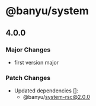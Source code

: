 # @banyu/system

## 4.0.0

### Major Changes

- first version major

### Patch Changes

- Updated dependencies []:
  - @banyu/system-rsc@2.0.0
